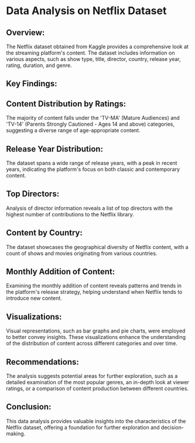 
# Data Analysis on Netflix Dataset

## Overview:

The Netflix dataset obtained from Kaggle provides a comprehensive look at the streaming platform's content. The dataset includes information on various aspects, such as show type, title, director, country, release year, rating, duration, and genre.

## Key Findings:

## Content Distribution by Ratings:

The majority of content falls under the 'TV-MA' (Mature Audiences) and 'TV-14' (Parents Strongly Cautioned - Ages 14 and above) categories, suggesting a diverse range of age-appropriate content.

## Release Year Distribution:

The dataset spans a wide range of release years, with a peak in recent years, indicating the platform's focus on both classic and contemporary content.

## Top Directors:

Analysis of director information reveals a list of top directors with the highest number of contributions to the Netflix library.

## Content by Country:

The dataset showcases the geographical diversity of Netflix content, with a count of shows and movies originating from various countries.

## Monthly Addition of Content:

Examining the monthly addition of content reveals patterns and trends in the platform's release strategy, helping understand when Netflix tends to introduce new content.

## Visualizations:

Visual representations, such as bar graphs and pie charts, were employed to better convey insights. These visualizations enhance the understanding of the distribution of content across different categories and over time.

## Recommendations:

The analysis suggests potential areas for further exploration, such as a detailed examination of the most popular genres, an in-depth look at viewer ratings, or a comparison of content production between different countries.

## Conclusion:

This data analysis provides valuable insights into the characteristics of the Netflix dataset, offering a foundation for further exploration and decision-making.

